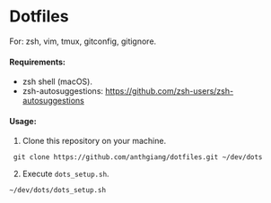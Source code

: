 # Dotfiles

For: zsh, vim, tmux, gitconfig, gitignore.

#### Requirements:
- zsh shell (macOS).
- zsh-autosuggestions: https://github.com/zsh-users/zsh-autosuggestions

#### Usage:
1. Clone this repository on your machine.
```
 git clone https://github.com/anthgiang/dotfiles.git ~/dev/dots
```
2. Execute `dots_setup.sh`.
```
~/dev/dots/dots_setup.sh
```